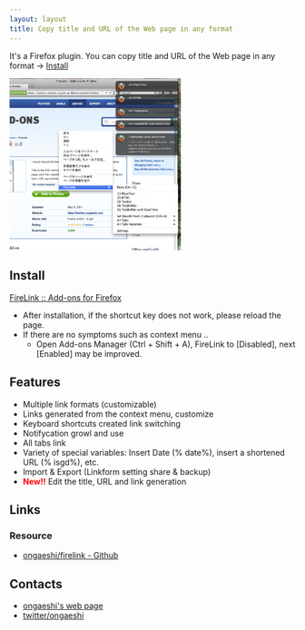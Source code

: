 ```yaml
---
layout: layout
title: Copy title and URL of the Web page in any format
---
```

It's a Firefox plugin. You can copy title and URL of the Web page in any format -> [Install](https://addons.mozilla.org/en/firefox/addon/firelink/)

<img alt='' src='/images/overview09.png' width='60%' />

## Install
[FireLink :: Add-ons for Firefox](https://addons.mozilla.org/en/firefox/addon/firelink/)

* After installation, if the shortcut key does not work, please reload the page.
* If there are no symptoms such as context menu ..
  * Open Add-ons Manager (Ctrl + Shift + A), FireLink to [Disabled], next [Enabled] may be improved.

## Features

* Multiple link formats (customizable)
* Links generated from the context menu, customize
* Keyboard shortcuts created link switching
* Notifycation growl and use
* All tabs link
* Variety of special variables: Insert Date (% date%), insert a shortened URL (% isgd%), etc.
* Import & Export (Linkform setting share & backup)
* <b><font color="red">New!!</font></b> Edit the title, URL and link generation

## Links
### Resource
* [ongaeshi/firelink - Github](https://github.com/ongaeshi/firelink)

## Contacts
* [ongaeshi's web page](http://ongaeshi.me/)
* [twitter/ongaeshi](https://twitter.com/ongaeshi)
